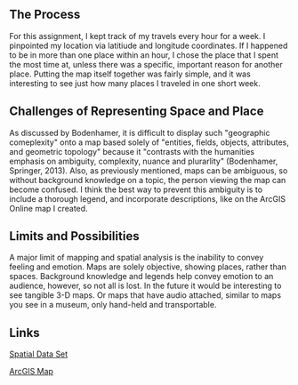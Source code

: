## The Process
For this assignment, I kept track of my travels every hour for a week. I pinpointed my location via latitiude and longitude coordinates. If I happened to be in more than one place within an hour, I chose the place that I spent the most time at, unless there was a specific, important reason for another place. Putting the map itself together was fairly simple, and it was interesting to see just how many places I traveled in one short week.
## Challenges of Representing Space and Place
As discussed by Bodenhamer, it is difficult to display such "geographic comeplexity" onto a map based solely of "entities, fields, objects, attributes, and geometric topology" because it "contrasts with the humanities emphasis on ambiguity, complexity, nuance and plurarlity" (Bodenhamer, Springer, 2013). Also, as previously mentioned, maps can be ambiguous, so without background knowledge on a topic, the person viewing the map can become confused. I think the best way to prevent this ambiguity is to include a thorough legend, and incorporate descriptions, like on the ArcGIS Online map I created.
## Limits and Possibilities
A major limit of mapping and spatial analysis is the inability to convey feeling and emotion. Maps are solely objective, showing places, rather than spaces. Background knowledge and legends help convey emotion to an audience, however, so not all is lost.
In the future it would be interesting to see tangible 3-D maps. Or maps that have audio attached, similar to maps you see in a museum, only hand-held and transportable.
## Links
[Spatial Data Set](https://docs.google.com/spreadsheets/d/1sXBOYpDVv1odYbVnSdWWtK6kXpEYgON2BbglpUz_QwU/edit?usp=sharing)

[ArcGIS Map](http://urichmond.maps.arcgis.com/apps/MapJournal/index.html?appid=e41682b0c3744d87bbf312174f65f53d)
